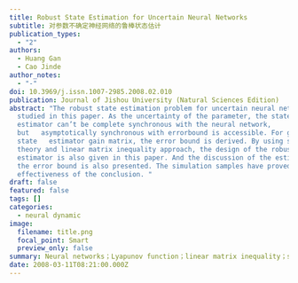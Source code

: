 ```yaml
---
title: Robust State Estimation for Uncertain Neural Networks
subtitle: 对参数不确定神经网络的鲁棒状态估计
publication_types:
  - "2"
authors:
  - Huang Gan
  - Cao Jinde
author_notes:
  - "-"
doi: 10.3969/j.issn.1007-2985.2008.02.010
publication: Journal of Jishou University (Natural Sciences Edition)
abstract: "The robust state estimation problem for uncertain neural network is
  studied in this paper. As the uncertainty of the parameter, the states of the
  estimator can’t be complete synchronous with the neural network,
  but   asymptotically synchronous with errorbound is accessible. For given
  state   estimator gain matrix, the error bound is derived. By using stable
  theory and linear matrix inequality approach, the design of the robust state
  estimator is also given in this paper. And the discussion of the estimate of
  the error bound is also presented. The simulation samples have proved the
  effectiveness of the conclusion. "
draft: false
featured: false
tags: []
categories:
  - neural dynamic
image:
  filename: title.png
  focal_point: Smart
  preview_only: false
summary: Neural networks；Lyapunov function；linear matrix inequality；state estimation
date: 2008-03-11T08:21:00.000Z
---
```

